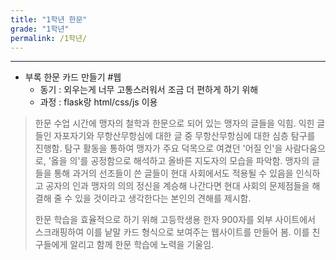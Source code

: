 ```yaml
---
title: "1학년 한문"
grade: "1학년"
permalink: /1학년/
---
```


---

- 부록 한문 카드 만들기 #웹
  - 동기 : 외우는게 너무 고통스러워서 조금 더 편하게 하기 위해
  - 과정 : flask랑 html/css/js 이용

> 한문 수업 시간에 맹자의 철학과 한문으로 되어 있는 맹자의 글들을 익힘. 익힌 글들인 자포자기와 무항산무항심에 대한 글 중 무항산무항심에 대한 심층 탐구를 진행함. 탐구 활동을 통하여 맹자가 주요 덕목으로 여겼던 '어질 인'을 사람다움으로, '옳을 의'를 공정함으로 해석하고 올바른 지도자의 모습을 파악함. 맹자의 글들을 통해 과거의 선조들이 쓴 글들이 현대 사회에서도 적용될 수 있음을 인식하고 공자의 인과 맹자의 의의 정신을 계승해 나간다면 현대 사회의 문제점들을 해결해 줄 수 있을 것이라고 생각한다는 본인의 견해를 제시함.
>
> 한문 학습을 효율적으로 하기 위해 고등학생용 한자 900자를 외부 사이트에서 스크래핑하여 이를 낱말 카드 형식으로 보여주는 웹사이트를 만들어 봄. 이를 친구들에게 알리고 함께 한문 학습에 노력을 기울임.
